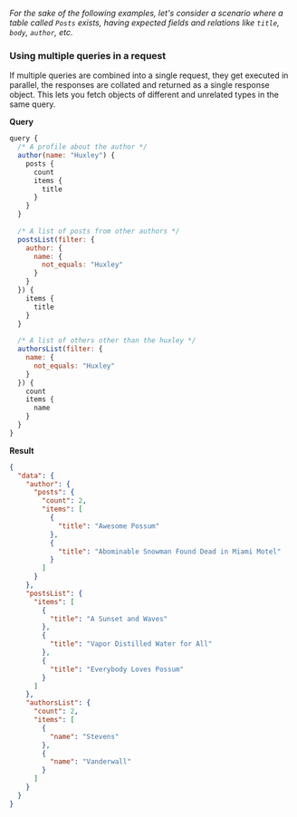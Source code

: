 *For the sake of the following examples, let's consider a scenario where a table called `Posts` exists, having expected fields and relations like `title`, `body`, `author`, etc.*

### Using multiple queries in a request

If multiple queries are combined into a single request, they get executed in parallel, the responses are collated and returned as a single response object. This lets you fetch objects of different and unrelated types in the same query.

**Query**
```javascript
query {
  /* A profile about the author */
  author(name: "Huxley") {
    posts {
      count
      items {
        title
      }
    }
  }
  
  /* A list of posts from other authors */
  postsList(filter: {
    author: {
      name: {
        not_equals: "Huxley"
      }
    }
  }) {
    items {
      title
    }
  }
  
  /* A list of others other than the huxley */
  authorsList(filter: {
    name: {
      not_equals: "Huxley"
    }
  }) {
    count
    items {
      name
    }
  }
}
```

**Result**
```json
{
  "data": {
    "author": {
      "posts": {
        "count": 2,
        "items": [
          {
            "title": "Awesome Possum"
          },
          {
            "title": "Abominable Snowman Found Dead in Miami Motel"
          }
        ]
      }
    },
    "postsList": {
      "items": [
        {
          "title": "A Sunset and Waves"
        },
        {
          "title": "Vapor Distilled Water for All"
        },
        {
          "title": "Everybody Loves Possum"
        }
      ]
    },
    "authorsList": {
      "count": 2,
      "items": [
        {
          "name": "Stevens"
        },
        {
          "name": "Vanderwall"
        }
      ]
    }
  }
}
```